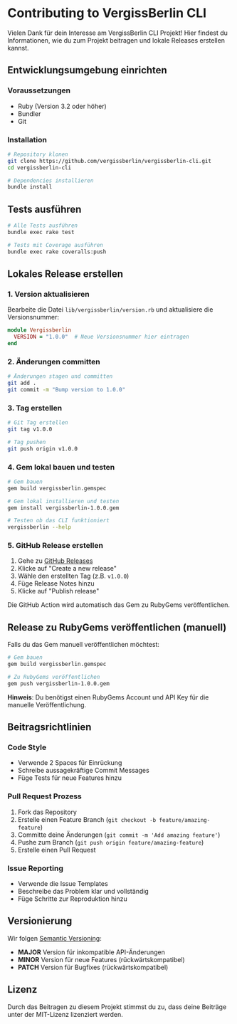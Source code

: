 # Contributing to VergissBerlin CLI

Vielen Dank für dein Interesse am VergissBerlin CLI Projekt! Hier findest du Informationen, wie du zum Projekt beitragen und lokale Releases erstellen kannst.

## Entwicklungsumgebung einrichten

### Voraussetzungen
- Ruby (Version 3.2 oder höher)
- Bundler
- Git

### Installation
```bash
# Repository klonen
git clone https://github.com/vergissberlin/vergissberlin-cli.git
cd vergissberlin-cli

# Dependencies installieren
bundle install
```

## Tests ausführen

```bash
# Alle Tests ausführen
bundle exec rake test

# Tests mit Coverage ausführen
bundle exec rake coveralls:push
```

## Lokales Release erstellen

### 1. Version aktualisieren

Bearbeite die Datei `lib/vergissberlin/version.rb` und aktualisiere die Versionsnummer:

```ruby
module Vergissberlin
  VERSION = "1.0.0"  # Neue Versionsnummer hier eintragen
end
```

### 2. Änderungen committen

```bash
# Änderungen stagen und committen
git add .
git commit -m "Bump version to 1.0.0"
```

### 3. Tag erstellen

```bash
# Git Tag erstellen
git tag v1.0.0

# Tag pushen
git push origin v1.0.0
```

### 4. Gem lokal bauen und testen

```bash
# Gem bauen
gem build vergissberlin.gemspec

# Gem lokal installieren und testen
gem install vergissberlin-1.0.0.gem

# Testen ob das CLI funktioniert
vergissberlin --help
```

### 5. GitHub Release erstellen

1. Gehe zu [GitHub Releases](https://github.com/vergissberlin/vergissberlin-cli/releases)
2. Klicke auf "Create a new release"
3. Wähle den erstellten Tag (z.B. `v1.0.0`)
4. Füge Release Notes hinzu
5. Klicke auf "Publish release"

Die GitHub Action wird automatisch das Gem zu RubyGems veröffentlichen.

## Release zu RubyGems veröffentlichen (manuell)

Falls du das Gem manuell veröffentlichen möchtest:

```bash
# Gem bauen
gem build vergissberlin.gemspec

# Zu RubyGems veröffentlichen
gem push vergissberlin-1.0.0.gem
```

**Hinweis**: Du benötigst einen RubyGems Account und API Key für die manuelle Veröffentlichung.

## Beitragsrichtlinien

### Code Style
- Verwende 2 Spaces für Einrückung
- Schreibe aussagekräftige Commit Messages
- Füge Tests für neue Features hinzu

### Pull Request Prozess
1. Fork das Repository
2. Erstelle einen Feature Branch (`git checkout -b feature/amazing-feature`)
3. Committe deine Änderungen (`git commit -m 'Add amazing feature'`)
4. Pushe zum Branch (`git push origin feature/amazing-feature`)
5. Erstelle einen Pull Request

### Issue Reporting
- Verwende die Issue Templates
- Beschreibe das Problem klar und vollständig
- Füge Schritte zur Reproduktion hinzu

## Versionierung

Wir folgen [Semantic Versioning](https://semver.org/):
- **MAJOR** Version für inkompatible API-Änderungen
- **MINOR** Version für neue Features (rückwärtskompatibel)
- **PATCH** Version für Bugfixes (rückwärtskompatibel)

## Lizenz

Durch das Beitragen zu diesem Projekt stimmst du zu, dass deine Beiträge unter der MIT-Lizenz lizenziert werden.
